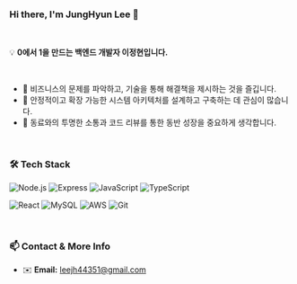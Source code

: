 ### Hi there, I'm JungHyun Lee 👋

<br>

💡 **0에서 1을 만드는 백엔드 개발자 이정현입니다.**

<br>

- 🚀 비즈니스의 문제를 파악하고, 기술을 통해 해결책을 제시하는 것을 즐깁니다.
- 🌱 안정적이고 확장 가능한 시스템 아키텍처를 설계하고 구축하는 데 관심이 많습니다.
- 💬 동료와의 투명한 소통과 코드 리뷰를 통한 동반 성장을 중요하게 생각합니다.

<br>

### 🛠️ Tech Stack

![Node.js](https://img.shields.io/badge/Node.js-339933?style=for-the-badge&logo=node.dot.js&logoColor=white)
![Express](https://img.shields.io/badge/Express-000000?style=for-the-badge&logo=express&logoColor=white)
![JavaScript](https://img.shields.io/badge/JavaScript-F7DF1E?style=for-the-badge&logo=javascript&logoColor=black)
![TypeScript](https://img.shields.io/badge/TypeScript-3178C6?style=for-the-badge&logo=typescript&logoColor=white)

![React](https://img.shields.io/badge/React-61DAFB?style=for-the-badge&logo=react&logoColor=black)
![MySQL](https://img.shields.io/badge/MySQL-4479A1?style=for-the-badge&logo=mysql&logoColor=white)
![AWS](https://img.shields.io/badge/AWS-232F3E?style=for-the-badge&logo=amazon-aws&logoColor=white)
![Git](https://img.shields.io/badge/Git-F05032?style=for-the-badge&logo=git&logoColor=white)

<br>

### 📫 Contact & More Info

- ✉️ **Email:** leejh44351@gmail.com

